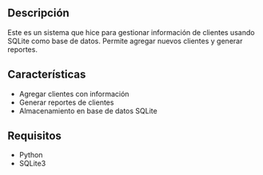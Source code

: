 ## Descripción
Este es un sistema que hice para gestionar información de clientes usando SQLite como base de datos. Permite agregar nuevos clientes y generar reportes.
## Características
- Agregar clientes con información
- Generar reportes de clientes
- Almacenamiento en base de datos SQLite

## Requisitos
- Python
- SQLite3